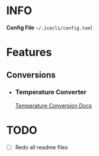 # INFO

**Config File** `~/.icecli/config.toml`

# Features

## Conversions

- ### Temperature Converter
  [Temperature Conversion Docs](./src/commands/converters/modules/README.md#temperature-conversion)

# TODO

- [ ] Redo all readme files
